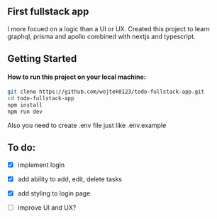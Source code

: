 ## First fullstack app

I more focued on a logic than a UI or UX.
Created this project to learn graphql, prisma and apollo combined with nextjs and typescript.

## Getting Started

#### How to run this project on your local machine:

```bash
git clone https://github.com/wojtek0123/todo-fullstack-app.git
cd todo-fullstack-app
npm install
npm run dev
```

Also you need to create .env file just like .env.example

## To do:

- [x] implement login

- [x] add ability to add, edit, delete tasks

- [x] add styling to login page

- [ ] improve UI and UX?
